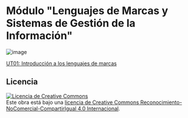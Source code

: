 # Módulo "Lenguajes de Marcas y Sistemas de Gestión de la Información"

![image](https://github.com/profeMelola/LM-00-2023-24/assets/91023374/14c251a8-2bd3-4a56-8a09-0c5cb006345c)


[UT01: Introducción a los lenguajes de marcas](https://github.com/profeMelola/LM-00-2023-24)

## Licencia

<a rel="license" href="http://creativecommons.org/licenses/by-nc-sa/4.0/"><img alt="Licencia de Creative Commons" style="border-width:0" src="https://i.creativecommons.org/l/by-nc-sa/4.0/88x31.png" /></a><br />Este obra está bajo una <a rel="license" href="http://creativecommons.org/licenses/by-nc-sa/4.0/">licencia de Creative Commons Reconocimiento-NoComercial-CompartirIgual 4.0 Internacional</a>.

